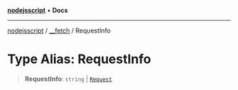 [**nodejsscript**](../../../README.md) • **Docs**

***

[nodejsscript](../../../README.md) / [\_\_fetch](../README.md) / RequestInfo

# Type Alias: RequestInfo

> **RequestInfo**: `string` \| [`Request`](../classes/Request.md)
